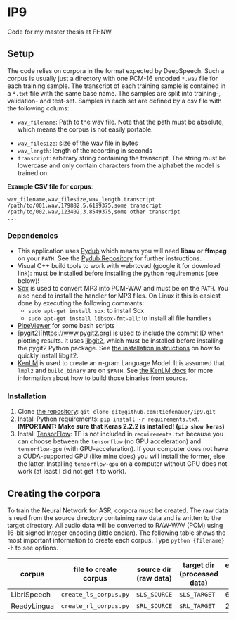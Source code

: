 # IP9
Code for my master thesis at FHNW

## Setup
The code relies on corpora in the format expected by DeepSpeech. Such a corpus is usually just a directory with one PCM-16 encoded `*.wav` file for each training sample. The transcript of each training sample is contained in a `*.txt` file with the same base name. The samples are split into training-, validation- and test-set. Samples in each set are defined by a csv file with the following colums:

- `wav_filename`: Path to the wav file. Note that the path must be absolute, which means the corpus is not easily portable.
* `wav_filesize`: size of the wav file in bytes
* `wav_length`: length of the recording in seconds
* `transcript`: arbitrary string containing the transcript. The string must be lowercase and only contain characters from the alphabet the model is trained on. 

**Example CSV file for corpus**:
```csv
wav_filename,wav_filesize,wav_length,transcript
/path/to/001.wav,179882,5.6199375,some transcript
/path/to/002.wav,123402,3.8549375,some other transcript
...
```

### Dependencies

* This application uses [Pydub](http://pydub.com/) which means you will need **libav** or **ffmpeg** on your `PATH`. See the [Pydub Repository](https://github.com/jiaaro/pydub#installation) for further instructions.
* Visual C++ build tools to work with webrtcvad (google it for download link): must be installed before installing the python requirements (see below)!
* [Sox](http://sox.sourceforge.net/) is used to convert MP3 into PCM-WAV and must be on the `PATH`. You also need to install the handler for MP3 files. On Linux it this is easiest done by executing the following commants:
  * `sudo apt-get install sox`: to install Sox
  * `sudo apt-get install libsox-fmt-all`: to install all file handlers 
* [PipeViewer](http://www.ivarch.com/programs/pv.shtml) for some bash scripts
* [pygit2][https://www.pygit2.org] is used to include the commit ID when plotting results. It uses [libgit2](https://libgit2.org/), which must be installed before installing the pygit2 Python package. See [the installation instructions](https://www.pygit2.org/install.html#quick-install) on how to quickly install libgit2.
* [KenLM](https://github.com/kpu/kenlm) is used to create an n-gram Language Model. It is assumed that `lmplz` and `build_binary` are on `$PATH`. See [the KenLM docs](https://kheafield.com/code/kenlm/) for more information about how to build those binaries from source.

### Installation
1. Clone [the repository](https://github.com/tiefenauer/ip9): `git clone git@github.com:tiefenauer/ip9.git` 
2. Install Python requirements: `pip install -r requirements.txt`. **IMPORTANT: Make sure that Keras 2.2.2 is installed! (`pip show keras`)**
3. Install [TensorFlow](https://www.tensorflow.org/install/): TF is not included in `requirements.txt` because you can choose between the `tensorflow` (no GPU acceleration) and `tensorflow-gpu` (with GPU-acceleration). If your computer does not have a CUDA-supported GPU (like mine does) you will install the former, else the latter. Installing `tensorflow-gpu` on a computer without GPU does not work (at least I did not get it to work).

## Creating the corpora

To train the Neural Network for ASR, corpora must be created. The raw data is read from the source directory containing raw data and is written to the target directory. All audio data will be converted to RAW-WAV (PCM) using 16-bit signed Integer encoding (little endian). The following table shows the most important information to create each corpus. Type `python {filename} -h` to see options.

| corpus | file to create corpus | source dir (raw data) | target dir (processed data) | estimated time needed |
|---|---|---|---|---|
| LibriSpeech | `create_ls_corpus.py` | `$LS_SOURCE` | `$LS_TARGET` | 6-7h |
| ReadyLingua | `create_rl_corpus.py` | `$RL_SOURCE` | `$RL_TARGET` | 2-3m |
